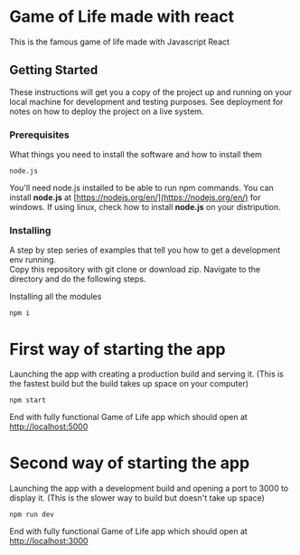 # Game of Life made with react

This is the famous game of life made with Javascript React</br>


## Getting Started

These instructions will get you a copy of the project up and running on your local machine for development and testing purposes. See deployment for notes on how to deploy the project on a live system.</br>

### Prerequisites

What things you need to install the software and how to install them

```
node.js
```
You'll need node.js installed to be able to run npm commands. You can install **node.js** at [https://nodejs.org/en/](https://nodejs.org/en/) for windows. If using linux, check how to install **node.js** on your distripution.

### Installing

A step by step series of examples that tell you how to get a development env running.</br>
Copy this repository with git clone or download zip. Navigate to the directory and do the following steps.</br>

Installing all the modules

```
npm i
```
# First way of starting the app

Launching the app with creating a production build and serving it. (This is the fastest build but the build takes up space on your computer)

```
npm start
```

End with fully functional Game of Life app which should open at [http://localhost:5000](http://localhost:5000)
</br>

# Second way of starting the app
Launching the app with a development build and opening a port to 3000 to display it. (This is the slower way to build but doesn't take up space)

```
npm run dev
```

End with fully functional Game of Life app which should open at [http://localhost:3000](http://localhost:3000)


